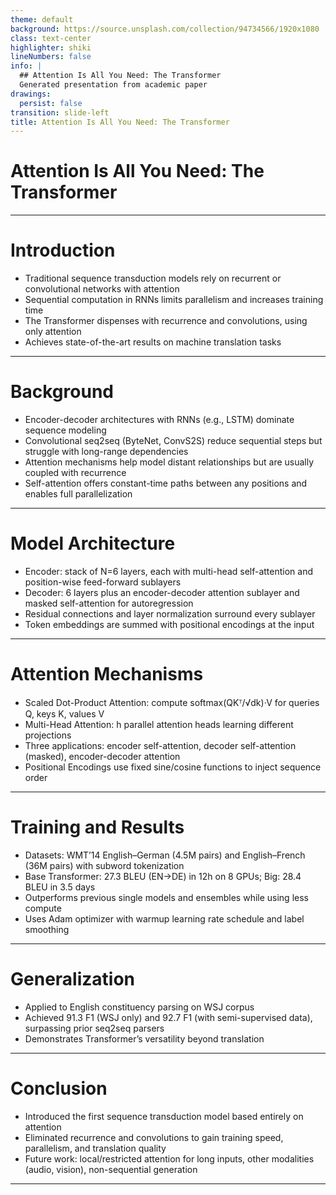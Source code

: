```yaml
---
theme: default
background: https://source.unsplash.com/collection/94734566/1920x1080
class: text-center
highlighter: shiki
lineNumbers: false
info: |
  ## Attention Is All You Need: The Transformer
  Generated presentation from academic paper
drawings:
  persist: false
transition: slide-left
title: Attention Is All You Need: The Transformer
---
```


# Attention Is All You Need: The Transformer

---

# Introduction

- Traditional sequence transduction models rely on recurrent or convolutional networks with attention
- Sequential computation in RNNs limits parallelism and increases training time
- The Transformer dispenses with recurrence and convolutions, using only attention
- Achieves state-of-the-art results on machine translation tasks

---

# Background

- Encoder-decoder architectures with RNNs (e.g., LSTM) dominate sequence modeling
- Convolutional seq2seq (ByteNet, ConvS2S) reduce sequential steps but struggle with long-range dependencies
- Attention mechanisms help model distant relationships but are usually coupled with recurrence
- Self-attention offers constant-time paths between any positions and enables full parallelization

---

# Model Architecture

- Encoder: stack of N=6 layers, each with multi-head self-attention and position-wise feed-forward sublayers
- Decoder: 6 layers plus an encoder-decoder attention sublayer and masked self-attention for autoregression
- Residual connections and layer normalization surround every sublayer
- Token embeddings are summed with positional encodings at the input

---

# Attention Mechanisms

- Scaled Dot-Product Attention: compute softmax(QKᵀ/√dk)·V for queries Q, keys K, values V
- Multi-Head Attention: h parallel attention heads learning different projections
- Three applications: encoder self-attention, decoder self-attention (masked), encoder-decoder attention
- Positional Encodings use fixed sine/cosine functions to inject sequence order

---

# Training and Results

- Datasets: WMT’14 English–German (4.5M pairs) and English–French (36M pairs) with subword tokenization
- Base Transformer: 27.3 BLEU (EN→DE) in 12h on 8 GPUs; Big: 28.4 BLEU in 3.5 days
- Outperforms previous single models and ensembles while using less compute
- Uses Adam optimizer with warmup learning rate schedule and label smoothing

---

# Generalization

- Applied to English constituency parsing on WSJ corpus
- Achieved 91.3 F1 (WSJ only) and 92.7 F1 (with semi-supervised data), surpassing prior seq2seq parsers
- Demonstrates Transformer’s versatility beyond translation

---

# Conclusion

- Introduced the first sequence transduction model based entirely on attention
- Eliminated recurrence and convolutions to gain training speed, parallelism, and translation quality
- Future work: local/restricted attention for long inputs, other modalities (audio, vision), non-sequential generation

---
